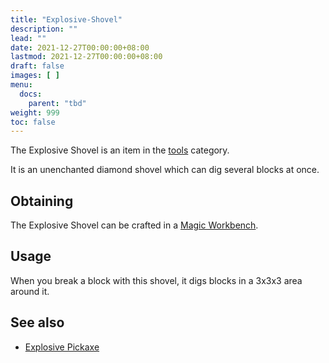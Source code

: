 ```yaml
---
title: "Explosive-Shovel"
description: ""
lead: ""
date: 2021-12-27T00:00:00+08:00
lastmod: 2021-12-27T00:00:00+08:00
draft: false
images: [ ]
menu:
  docs:
    parent: "tbd"
weight: 999
toc: false
---
```


The Explosive Shovel is an item in the [tools](/docs/slimefun/tools) category.

It is an unenchanted diamond shovel which can dig several blocks at once.

## Obtaining

The Explosive Shovel can be crafted in a [Magic Workbench](/docs/slimefun/magic-workbench).

## Usage

When you break a block with this shovel, it digs blocks in a 3x3x3 area around it.

## See also

* [Explosive Pickaxe](/docs/slimefun/explosive-pickaxe)
